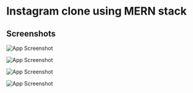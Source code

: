 
# Instagram clone using MERN stack



## Screenshots

![App Screenshot](https://res.cloudinary.com/dpjsvbt9f/image/upload/v1666552270/instaClone_screenshots/instaclone1_q7vak1.png)

![App Screenshot](https://res.cloudinary.com/dpjsvbt9f/image/upload/v1666552454/instaClone_screenshots/instaclone8_pvqtuq.png)

![App Screenshot](https://res.cloudinary.com/dpjsvbt9f/image/upload/v1666552270/instaClone_screenshots/instaclone2_kgmqmm.png)

![App Screenshot](https://res.cloudinary.com/dpjsvbt9f/image/upload/v1666552606/instaClone_screenshots/instaclone9_jlthcy.png)





